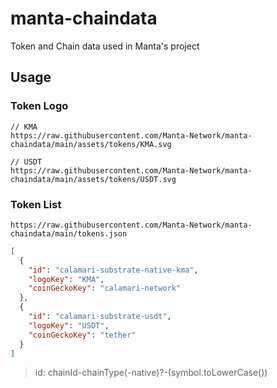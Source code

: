 # manta-chaindata

Token and Chain data used in Manta's project


## Usage

### Token Logo

```
// KMA
https://raw.githubusercontent.com/Manta-Network/manta-chaindata/main/assets/tokens/KMA.svg

// USDT
https://raw.githubusercontent.com/Manta-Network/manta-chaindata/main/assets/tokens/USDT.svg
```

### Token List

```
https://raw.githubusercontent.com/Manta-Network/manta-chaindata/main/tokens.json
```

``` json
[
  {
    "id": "calamari-substrate-native-kma",
    "logoKey": "KMA",
    "coinGeckoKey": "calamari-network"
  },
  {
    "id": "calamari-substrate-usdt",
    "logoKey": "USDT",
    "coinGeckoKey": "tether"
  }
]
```

> id: chainId-chainType(-native)?-(symbol.toLowerCase())